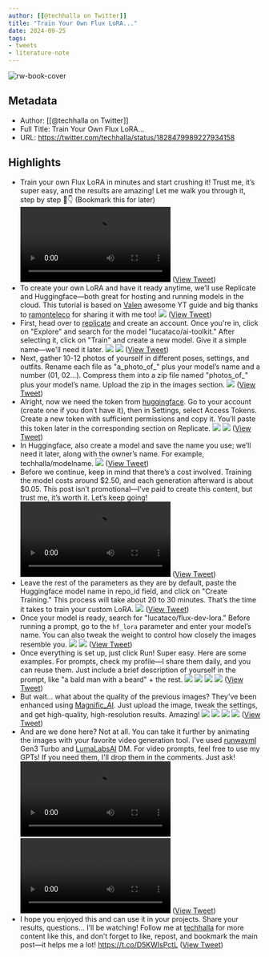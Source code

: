 ```yaml
---
author: [[@techhalla on Twitter]]
title: "Train Your Own Flux LoRA..."
date: 2024-09-25
tags: 
- tweets
- literature-note
---
```

![rw-book-cover](https://pbs.twimg.com/profile_images/1625034521174331392/tzX1TLet.jpg)

## Metadata
- Author: [[@techhalla on Twitter]]
- Full Title: Train Your Own Flux LoRA...
- URL: https://twitter.com/techhalla/status/1828479989227934158

## Highlights
- Train your own Flux LoRA in minutes and start crushing it!
  Trust me, it’s super easy, and the results are amazing!
  Let me walk you through it, step by step 🧵👇
  (Bookmark this for later) <video controls><source src="https://video.twimg.com/ext_tw_video/1828469880338739211/pu/pl/yXWpSfZCYLjPpJCz.m3u8?tag=12&v=dfa" type="application/x-mpegURL"><source src="https://video.twimg.com/ext_tw_video/1828469880338739211/pu/vid/avc1/450x270/kissIEQp-jiZvyPm.mp4?tag=12" type="video/mp4"><source src="https://video.twimg.com/ext_tw_video/1828469880338739211/pu/vid/avc1/600x360/wwtCP93rnuxxXSsm.mp4?tag=12" type="video/mp4"><source src="https://video.twimg.com/ext_tw_video/1828469880338739211/pu/vid/avc1/1200x720/zdpv_wAmHUFevUyS.mp4?tag=12" type="video/mp4">Your browser does not support the video tag.</video> ([View Tweet](https://twitter.com/techhalla/status/1828479989227934158))
- To create your own LoRA and have it ready anytime, we’ll use Replicate and Huggingface—both great for hosting and running models in the cloud. This tutorial is based on [Valen](https://twitter.com/Valen) awesome YT guide and big thanks to [ramonteleco](https://twitter.com/ramonteleco) for sharing it with me too!
  ![](https://pbs.twimg.com/media/GWAJNliXcAQZjJD.jpg) ([View Tweet](https://twitter.com/techhalla/status/1828479992818254088))
- First, head over to [replicate](https://twitter.com/replicate) and create an account. Once you're in, click on "Explore" and search for the model "lucataco/ai-toolkit." After selecting it, click on "Train" and create a new model. Give it a simple name—we'll need it later.
  ![](https://pbs.twimg.com/media/GWAJ7GcWUAAKg7f.jpg)
  ![](https://pbs.twimg.com/media/GWAKU94WUAU-hPC.jpg) ([View Tweet](https://twitter.com/techhalla/status/1828479997998469605))
- Next, gather 10-12 photos of yourself in different poses, settings, and outfits. Rename each file as "a_photo_of_" plus your model’s name and a number (01, 02…). Compress them into a zip file named "photos_of_" plus your model’s name. Upload the zip in the images section.
  ![](https://pbs.twimg.com/media/GWALFPIWUAAiN4w.png) ([View Tweet](https://twitter.com/techhalla/status/1828480002658312272))
- Alright, now we need the token from [huggingface](https://twitter.com/huggingface). Go to your account (create one if you don’t have it), then in Settings, select Access Tokens. Create a new token with sufficient permissions and copy it. You’ll paste this token later in the corresponding section on Replicate. 
  ![](https://pbs.twimg.com/media/GWALpsaXwAAmmYx.jpg) 
  ![](https://pbs.twimg.com/media/GWALsF9WsAACfHI.png) ([View Tweet](https://twitter.com/techhalla/status/1828480006709768345))
- In Huggingface, also create a model and save the name you use; we’ll need it later, along with the owner’s name. For example, techhalla/modelname.
  ![](https://pbs.twimg.com/media/GWANRI2X0AA0G8e.png) ([View Tweet](https://twitter.com/techhalla/status/1828480011029864687))
- Before we continue, keep in mind that there’s a cost involved. Training the model costs around $2.50, and each generation afterward is about $0.05. This post isn’t promotional—I’ve paid to create this content, but trust me, it’s worth it.
  Let’s keep going! <video controls><source src="https://video.twimg.com/ext_tw_video/1828475307512213504/pu/pl/Z54HSJzjFuWF5Fvp.m3u8?tag=12" type="application/x-mpegURL"><source src="https://video.twimg.com/ext_tw_video/1828475307512213504/pu/vid/avc1/450x270/LuSFSsuT31OrqnMA.mp4?tag=12" type="video/mp4"><source src="https://video.twimg.com/ext_tw_video/1828475307512213504/pu/vid/avc1/600x360/7nOZsgtOtqC1JzwO.mp4?tag=12" type="video/mp4"><source src="https://video.twimg.com/ext_tw_video/1828475307512213504/pu/vid/avc1/1200x720/pLb9AbOWX4iR05KG.mp4?tag=12" type="video/mp4">Your browser does not support the video tag.</video> ([View Tweet](https://twitter.com/techhalla/status/1828480015555534950))
- Leave the rest of the parameters as they are by default, paste the Huggingface model name in repo_id field, and click on "Create Training." This process will take about 20 to 30 minutes. That’s the time it takes to train your custom LoRA.
  ![](https://pbs.twimg.com/media/GWANbVqXwAA-crX.png) ([View Tweet](https://twitter.com/techhalla/status/1828480019212939432))
- Once your model is ready, search for "lucataco/flux-dev-lora." Before running a prompt, go to the `hf_lora` parameter and enter your model’s name. You can also tweak the weight to control how closely the images resemble you.
  ![](https://pbs.twimg.com/media/GWAOXCKXkAAI3cc.jpg)
  ![](https://pbs.twimg.com/media/GWAOaGEWkAApVJ4.jpg) ([View Tweet](https://twitter.com/techhalla/status/1828480023071715677))
- Once everything is set up, just click Run! Super easy.
  Here are some examples. For prompts, check my profile—I share them daily, and you can reuse them. Just include a brief description of yourself in the prompt, like "a bald man with a beard" + the rest. 
  ![](https://pbs.twimg.com/media/GWAO80rXQAAmMjZ.jpg) 
  ![](https://pbs.twimg.com/media/GWAO802WEAAvc5z.jpg) 
  ![](https://pbs.twimg.com/media/GWAO81LW0AAsYEN.jpg) 
  ![](https://pbs.twimg.com/media/GWAO80QXgAAGUFp.jpg) ([View Tweet](https://twitter.com/techhalla/status/1828480028474253436))
- But wait... what about the quality of the previous images? They've been enhanced using [Magnific_AI](https://twitter.com/Magnific_AI). Just upload the image, tweak the settings, and get high-quality, high-resolution results. Amazing! 
  ![](https://pbs.twimg.com/media/GWAPU0dXoAA6Vig.jpg) 
  ![](https://pbs.twimg.com/media/GWAPU0pXwAAsNmQ.jpg) 
  ![](https://pbs.twimg.com/media/GWAPU0nXsAAzldr.jpg) 
  ![](https://pbs.twimg.com/media/GWAPU0mWAAANHVh.jpg) ([View Tweet](https://twitter.com/techhalla/status/1828480033960145359))
- And are we done here? Not at all. You can take it further by animating the images with your favorite video generation tool. I’ve used [runwayml](https://twitter.com/runwayml) Gen3 Turbo and [LumaLabsAI](https://twitter.com/LumaLabsAI) DM. For video prompts, feel free to use my GPTs! If you need them, I'll drop them in the comments. Just ask! <video controls><source src="https://video.twimg.com/ext_tw_video/1828478874188972033/pu/pl/f5mRnkrET8nm6FZ-.m3u8?tag=12" type="application/x-mpegURL"><source src="https://video.twimg.com/ext_tw_video/1828478874188972033/pu/vid/avc1/450x270/ES3JGthq3Jj7y4Va.mp4?tag=12" type="video/mp4"><source src="https://video.twimg.com/ext_tw_video/1828478874188972033/pu/vid/avc1/600x360/AbWX11TgtJwkfl9Q.mp4?tag=12" type="video/mp4"><source src="https://video.twimg.com/ext_tw_video/1828478874188972033/pu/vid/avc1/1200x720/5LnW1UkdWnwJpns_.mp4?tag=12" type="video/mp4">Your browser does not support the video tag.</video><video controls><source src="https://video.twimg.com/ext_tw_video/1828478939951427584/pu/pl/TO8j6agni5jclS_Z.m3u8?tag=12" type="application/x-mpegURL"><source src="https://video.twimg.com/ext_tw_video/1828478939951427584/pu/vid/avc1/488x270/2HMZayRYgxDsqLRj.mp4?tag=12" type="video/mp4"><source src="https://video.twimg.com/ext_tw_video/1828478939951427584/pu/vid/avc1/650x360/A7sZJ3e83zkD9d2T.mp4?tag=12" type="video/mp4"><source src="https://video.twimg.com/ext_tw_video/1828478939951427584/pu/vid/avc1/1302x720/Rmb4_Pml1mSPVROJ.mp4?tag=12" type="video/mp4">Your browser does not support the video tag.</video> ([View Tweet](https://twitter.com/techhalla/status/1828480038674575647))
- I hope you enjoyed this and can use it in your projects. Share your results, questions... I’ll be watching!
  Follow me at [techhalla](https://twitter.com/techhalla) for more content like this, and don’t forget to like, repost, and bookmark the main post—it helps me a lot!
  https://t.co/D5KWIsPctL ([View Tweet](https://twitter.com/techhalla/status/1828480153422323923))
